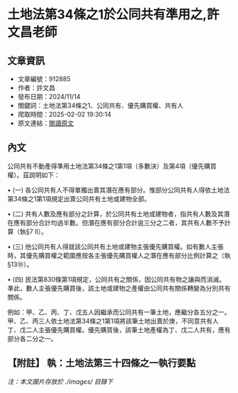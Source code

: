 # 土地法第34條之1於公同共有準用之,許文昌老師

## 文章資訊
- 文章編號：912885
- 作者：許文昌
- 發布日期：2024/11/14
- 關鍵詞：土地法第34條之1、公同共有、優先購買權、共有人
- 爬取時間：2025-02-02 19:30:14
- 原文連結：[閱讀原文](https://real-estate.get.com.tw/Columns/detail.aspx?no=912885)

## 內文
公同共有不動產得準用土地法第34條之1第1項（多數決）及第4項（優先購買權）。茲說明如下：

• (一) 各公同共有人不得單獨出賣其潛在應有部分。惟部分公同共有人得依土地法第34條之1第1項規定出賣公同共有土地或建物全部。

• (二) 共有人數及應有部分之計算，於公同共有土地或建物者，指共有人數及其潛在應有部分合計均過半數。但潛在應有部分合計逾三分之二者，其共有人數不予計算（執§7 II）。

• (三) 他公同共有人得就該公同共有土地或建物主張優先購買權。如有數人主張時，其優先購買權之範圍應按各主張優先購買權人之潛在應有部分比例計算之（執§13⑩）。

• (四) 民法第830條第1項規定，公同共有之關係，因公同共有物之讓與而消滅。準此，數人主張優先購買後，該土地或建物之產權由公同共有關係轉變為分別共有關係。

例如：甲、乙、丙、丁、戊五人因繼承而公同共有一筆土地，應繼分各五分之一。甲、乙、丙三人依土地法第34條之1第1項將該筆土地出賣於庚，不同意共有人丁、戊二人主張優先購買權。優先購買後，該筆土地產權為丁、戊二人共有，應有部分各二分之一。

【附註】 執：土地法第三十四條之一執行要點
---
*注：本文圖片存放於 ./images/ 目錄下*
